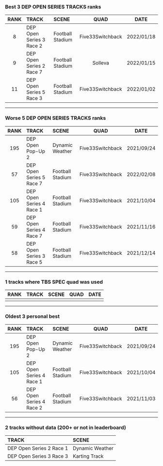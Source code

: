 ### Best 3 DEP OPEN SERIES TRACKS ranks
|RANK|TRACK|SCENE|QUAD|DATE|
|:---:|:---|:---|:---:|:---:|
|8|DEP Open Series 3 Race 2|Football Stadium|Five33Switchback|2022/01/18|
|9|DEP Open Series 2 Race 7|Football Stadium|Solleva|2022/01/15|
|11|DEP Open Series 5 Race 3|Football Stadium|Five33Switchback|2022/01/02|
---
### Worse 5 DEP OPEN SERIES TRACKS ranks
|RANK|TRACK|SCENE|QUAD|DATE|
|:---:|:---|:---|:---:|:---:|
|195|DEP Open Pop-Up 2|Dynamic Weather|Five33Switchback|2021/09/24|
|57|DEP Open Series 5 Race 7|Football Stadium|Five33Switchback|2022/02/08|
|105|DEP Open Series 4 Race 1|Football Stadium|Five33Switchback|2021/10/04|
|59|DEP Open Series 4 Race 7|Football Stadium|Five33Switchback|2021/11/16|
|58|DEP Open Series 3 Race 5|Football Stadium|Five33Switchback|2021/12/14|
---
### 1 tracks where TBS SPEC quad was used
|RANK|TRACK|SCENE|QUAD|DATE|
|:---:|:---|:---|:---:|:---:|
||||||
---
### Oldest 3 personal best
|RANK|TRACK|SCENE|QUAD|DATE|
|:---:|:---|:---|:---:|:---:|
|195|DEP Open Pop-Up 2|Dynamic Weather|Five33Switchback|2021/09/24|
|105|DEP Open Series 4 Race 1|Football Stadium|Five33Switchback|2021/10/04|
|56|DEP Open Series 4 Race 2|Football Stadium|Five33Switchback|2021/11/03|
---
### 2 tracks without data (200+ or not in leaderboard)
|TRACK|SCENE|
|:---|:---|
|DEP Open Series 2 Race 1|Dynamic Weather|
|DEP Open Series 3 Race 3|Karting Track|
